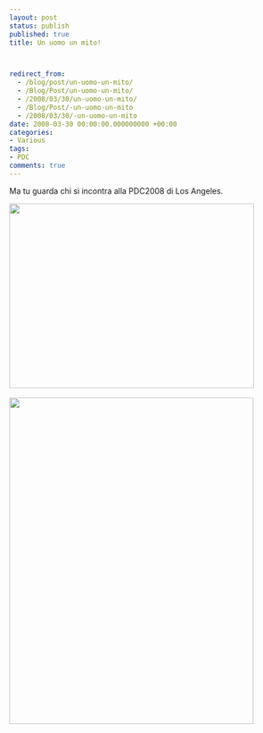 ```yaml
---
layout: post
status: publish
published: true
title: Un uomo un mito!



redirect_from: 
  - /blog/post/un-uomo-un-mito/
  - /Blog/Post/un-uomo-un-mito/
  - /2008/03/30/un-uomo-un-mito/
  - /Blog/Post/-un-uomo-un-mito
  - /2008/03/30/-un-uomo-un-mito
date: 2008-03-30 00:00:00.000000000 +00:00
categories:
- Various
tags:
- PDC
comments: true
---
```

<p>Ma tu guarda chi si incontra alla PDC2008 di Los Angeles.</p>
<p><img width="439" height="331" alt="" src="/content/Uploaded/image/img_0608_thumb.jpg" /><span class="Apple-style-span" style="color: rgb(0, 0, 238); text-decoration: underline;"><br />
</span></p>
<p><img width="438" height="585" alt="" src="/content/Uploaded/image/img_0609_thumb.jpg" /></p>
<p><span class="Apple-style-span" style="color: rgb(0, 0, 238); text-decoration: underline;"><br />
</span></p>
<p>&nbsp;</p>
<p>&nbsp;</p>
